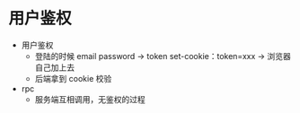 # 用户鉴权

- 用户鉴权
  - 登陆的时候 email password -> token set-cookie：token=xxx -> 浏览器自己加上去
  - 后端拿到 cookie 校验
- rpc
  - 服务端互相调用，无鉴权的过程
